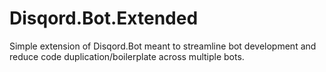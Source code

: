 # Disqord.Bot.Extended
Simple extension of Disqord.Bot meant to streamline bot development and reduce code duplication/boilerplate across multiple bots.
